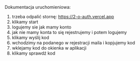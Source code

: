 Dokumentacja uruchomieniowa:
1. trzeba odpalić stornę: https://2-o-auth.vercel.app
2. klikamy start
3. logujemy sie jak mamy konto
4. jak nie mamy konta to się rejestrujemy i potem logujemy
5. klikamy wyślij kod 
6. wchodzimy na podanego w rejestracji maila i kopjujemy kod
7. wklejamy kod do okienka w aplikacji
8. klikamy sprawdź kod
